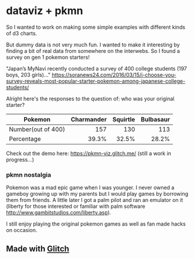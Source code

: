 dataviz + pkmn
=================

So I wanted to work on making some simple examples with different kinds of d3 charts. 

But dummy data is not very much fun. 
I wanted to make it interesting by finding a bit of real data from somewhere on the interwebs.
So I found a survey on gen 1 pokemon starters!

"Japan’s MyNavi recently conducted a survey of 400 college students (197 boys, 203 girls)..."
 https://soranews24.com/2016/03/15/i-choose-you-survey-reveals-most-popular-starter-pokemon-among-japanese-college-students/

Alright here's the responses to the question of: who was your original starter?

Pokemon | Charmander       | Squirtle          | Bulbasaur |
----| ------------: |-----------:| -----:|
Number(out of 400)| 157      | 130| 113 |
Percentage | 39.3%     | 32.5%      |   28.2% |

Check out the demo here: https://pkmn-viz.glitch.me/ (still a work in progress...)

### pkmn nostalgia


Pokemon was a mad epic game when I was younger. I never owned a gameboy growing up with my parents but I would play games by borrowing them from friends. A little later I got a palm pilot and ran an emulator on it (liberty for those interested or familiar with palm software http://www.gambitstudios.com/liberty.asp). 

I still enjoy playing the original pokemon games as well as fan made hacks on occasion.


Made with [Glitch](https://glitch.com/)
-------------------

